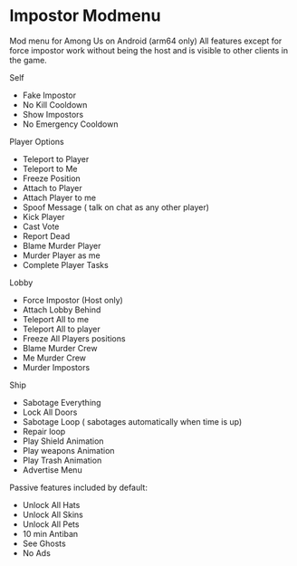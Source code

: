 # Impostor Modmenu
Mod menu for Among Us on Android (arm64 only)
All features except for force impostor work without being the host and is visible to other clients in the game.

Self
- Fake Impostor
- No Kill Cooldown
- Show Impostors
- No Emergency Cooldown

Player Options
- Teleport to Player
- Teleport to Me
- Freeze Position
- Attach to Player
- Attach Player to me
- Spoof Message ( talk on chat as any other player)
- Kick Player
- Cast Vote
- Report Dead
- Blame Murder Player
- Murder Player as me
- Complete Player Tasks

Lobby
- Force Impostor (Host only)
- Attach Lobby Behind
- Teleport All to me
- Teleport All to player
- Freeze All Players positions
- Blame Murder Crew
- Me Murder Crew
- Murder Impostors

Ship
- Sabotage Everything
- Lock All Doors
- Sabotage Loop ( sabotages automatically when time is up)
- Repair loop
- Play Shield Animation
- Play weapons Animation
- Play Trash Animation
- Advertise Menu


Passive features included by default:
- Unlock All Hats
- Unlock All Skins
- Unlock All Pets
- 10 min Antiban
- See Ghosts
- No Ads
